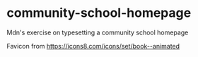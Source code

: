 # community-school-homepage
Mdn's exercise on typesetting a community school homepage

Favicon from https://icons8.com/icons/set/book--animated
